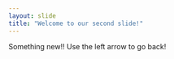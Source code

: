 ```yaml
---
layout: slide
title: "Welcome to our second slide!"
---
```

Something new!! 
Use the left arrow to go back!
